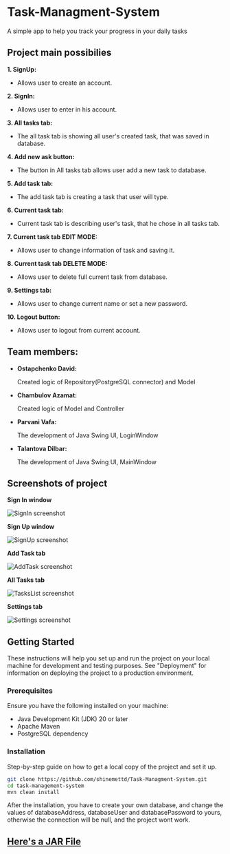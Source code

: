 # Task-Managment-System

A simple app to help you track your progress in your daily tasks

## Project main possibilies

**1. SignUp:**
  - Allows user to create an account.
    
**2. SignIn:**
  - Allows user to enter in his account.
    
**3. All tasks tab:**
  - The all task tab is showing all user's created task, that was saved in database.

**4. Add new ask button:**
  - The button in All tasks tab allows user add a new task to database.

**5. Add task tab:**
  - The add task tab is creating a task that user will type.
    
**6. Current task tab:**
  - Current task tab is describing user's task, that he chose in all tasks tab.

**7. Current task tab EDIT MODE:**
  - Allows user to change information of task and saving it.

**8. Current task tab DELETE MODE:**
  - Allows user to delete full current task from database.

**9. Settings tab:**
  - Allows user to change current name or set a new password.

**10. Logout button:**
  - Allows user to logout from current account.

## Team members:
- **Ostapchenko David:**

  Created logic of Repository(PostgreSQL connector) and Model
- **Chambulov Azamat:**

  Created logic of Model and Controller
- **Parvani Vafa:**

  The development of Java Swing UI, LoginWindow
- **Talantova Dilbar:**

  The development of Java Swing UI, MainWindow


## Screenshots of project

**Sign In window**

![SignIn screenshot](https://sun9-2.userapi.com/impg/XKwnLqgQqw5v8bi4tYgYHl0mUEwtQ2riJhhmkQ/vZxP-SNOALI.jpg?size=426x259&quality=96&sign=549d8fa803d3e72ec6623301c8e20459)

**Sign Up window**

![SignUp screenshot](https://sun9-43.userapi.com/impg/Qm87QMevWOBOVv3qZJnqHJErPjrVDcz-Ztav7w/tMfiU9jJIuE.jpg?size=380x388&quality=96&sign=1d504ac8ee8afb0efe44903adfd93e9a)

**Add Task tab**

![AddTask screenshot](https://sun9-9.userapi.com/impg/B64toRnjrGWGdyu1kh-HX4ewqGG8urYOgKP8ww/FMaFhpok2J4.jpg?size=1258x668&quality=96&sign=c126602dfdd95694477cef3d2a50ac48)

**All Tasks tab**

![TasksList screenshot](https://sun9-17.userapi.com/impg/XXyAbAfrKW9p2FbbeZsuq65hX81b6IeAiPfZUA/1Qx1Q2sggfM.jpg?size=1264x681&quality=96&sign=d99ef9e8ce5bdf123ef9e9e0f2625d92)

**Settings tab**

![Settings screenshot](https://sun9-58.userapi.com/impg/iSRjdHbiv2Kxxd1kLKu6IbsdSUUOXavJJI0MIA/awqewRQfsDY.jpg?size=1261x679&quality=96&sign=41472817c0b9e9cda0c4a05130f2b491)


## Getting Started

These instructions will help you set up and run the project on your local machine for development and testing purposes. See "Deployment" for information on deploying the project to a production environment.


### Prerequisites

Ensure you have the following installed on your machine:

- Java Development Kit (JDK) 20 or later
- Apache Maven 
- PostgreSQL dependency

### Installation

Step-by-step guide on how to get a local copy of the project and set it up.

```bash
git clone https://github.com/shinemettd/Task-Managment-System.git
cd task-management-system
mvn clean install

```
After the installation, you have to create your own database, and change the values of databaseAddress, databaseUser and databasePassword to yours, otherwise the connection will be null, and the project wont work.

## **[Here's a JAR File ](https://drive.google.com/file/d/1ch_p7Ccu45q1pntxhc-DBvoVbA0nVUO)**

